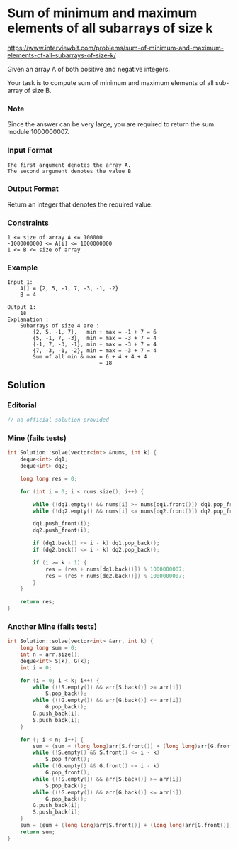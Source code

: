 # Sum of minimum and maximum elements of all subarrays of size k

https://www.interviewbit.com/problems/sum-of-minimum-and-maximum-elements-of-all-subarrays-of-size-k/

Given an array A of both positive and negative integers.

Your task is to compute sum of minimum and maximum elements of all sub-array of size B.

### Note

Since the answer can be very large, you are required to return the sum module 1000000007.

### Input Format

```
The first argument denotes the array A.
The second argument denotes the value B
```

### Output Format

Return an integer that denotes the required value.


### Constraints

```
1 <= size of array A <= 100000
-1000000000 <= A[i] <= 1000000000
1 <= B <= size of array
```

###  Example
```
Input 1:
    A[] = {2, 5, -1, 7, -3, -1, -2}
    B = 4
    
Output 1:
    18
Explanation : 
    Subarrays of size 4 are : 
        {2, 5, -1, 7},   min + max = -1 + 7 = 6
        {5, -1, 7, -3},  min + max = -3 + 7 = 4      
        {-1, 7, -3, -1}, min + max = -3 + 7 = 4
        {7, -3, -1, -2}, min + max = -3 + 7 = 4   
        Sum of all min & max = 6 + 4 + 4 + 4 
                             = 18 
```
## Solution

### Editorial
```cpp
// no official solution provided
```

### Mine (fails tests)
```cpp
int Solution::solve(vector<int> &nums, int k) {
    deque<int> dq1;
    deque<int> dq2;

    long long res = 0;

    for (int i = 0; i < nums.size(); i++) {

        while (!dq1.empty() && nums[i] >= nums[dq1.front()]) dq1.pop_front();
        while (!dq2.empty() && nums[i] <= nums[dq2.front()]) dq2.pop_front();

        dq1.push_front(i);
        dq2.push_front(i);

        if (dq1.back() <= i - k) dq1.pop_back();
        if (dq2.back() <= i - k) dq2.pop_back();

        if (i >= k - 1) {
            res = (res + nums[dq1.back()]) % 1000000007;
            res = (res + nums[dq2.back()]) % 1000000007;
        }
    }

    return res;
}

```
### Another Mine (fails tests)
```cpp
int Solution::solve(vector<int> &arr, int k) {
    long long sum = 0;
    int n = arr.size();
    deque<int> S(k), G(k);
    int i = 0;

    for (i = 0; i < k; i++) {
        while ((!S.empty()) && arr[S.back()] >= arr[i])
            S.pop_back();
        while ((!G.empty()) && arr[G.back()] <= arr[i])
            G.pop_back();
        G.push_back(i);
        S.push_back(i);
    }

    for (; i < n; i++) {
        sum = (sum + (long long)arr[S.front()] + (long long)arr[G.front()]) % 1000000007;
        while (!S.empty() && S.front() <= i - k)
            S.pop_front();
        while (!G.empty() && G.front() <= i - k)
            G.pop_front();
        while ((!S.empty()) && arr[S.back()] >= arr[i])
            S.pop_back();
        while ((!G.empty()) && arr[G.back()] <= arr[i])
            G.pop_back();
        G.push_back(i);
        S.push_back(i);
    }
    sum = (sum + (long long)arr[S.front()] + (long long)arr[G.front()]) % 1000000007;
    return sum;
}

```

